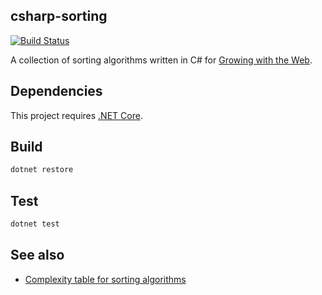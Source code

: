 ## csharp-sorting

[![Build Status](https://travis-ci.org/Tyriar/csharp-sorting.svg?branch=master)](https://travis-ci.org/Tyriar/csharp-sorting)

A collection of sorting algorithms written in C# for [Growing with the Web](http://www.growingwiththeweb.com/).

## Dependencies

This project requires [.NET Core](https://www.microsoft.com/net/core).

## Build

```bash
dotnet restore
```

## Test

```bash
dotnet test
```

## See also

- [Complexity table for sorting algorithms](https://github.com/gwtw/js-sorting/blob/master/lib/README.md)
